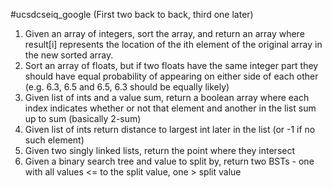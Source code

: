 #ucsdcseiq_google
(First two back to back, third one later)
1) Given an array of integers, sort the array, and return an array where result[i] represents the location of the ith element of the original array in the new sorted array.
2) Sort an array of floats, but if two floats have the same integer part they should have equal probability of appearing on either side of each other (e.g. 6.3, 6.5 and 6.5, 6.3 should be equally likely)
1) Given list of ints and a value sum, return a boolean array where each index indicates whether or not that element and another in the list sum up to sum (basically 2-sum)
2) Given list of ints return distance to largest int later in the list (or -1 if no such element)
1) Given two singly linked lists, return the point where they intersect
2) Given a binary search tree and value to split by, return two BSTs - one with all values <= to the split value, one > split value